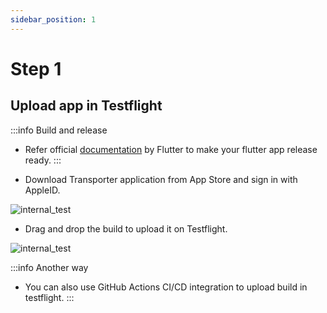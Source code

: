 ```yaml
---
sidebar_position: 1
---
```


# Step 1

## Upload app in Testflight

:::info Build and release
- Refer official [documentation](https://docs.flutter.dev/deployment/ios) by Flutter to make your flutter app release ready.
:::

- Download Transporter application from App Store and sign in with AppleID.

![internal_test](/img/internal-test-release-ios/internal_test_10.png)

- Drag and drop the build to upload it on Testflight.

![internal_test](/img/internal-test-release-ios/internal_test_11.png)

:::info Another way
- You can also use GitHub Actions CI/CD integration to upload build in testflight.
:::